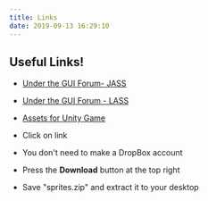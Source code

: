 ```yaml
---
title: Links
date: 2019-09-13 16:29:10
---
```


## Useful Links!

- [Under the GUI Forum- JASS](https://staugistine.underthegui.com/forum)

- [Under the GUI Forum - LASS](https://louisearbour.underthegui.com/forum)

- [Assets for Unity Game](https://www.dropbox.com/s/dtkixd4k1phdni4/Sprites.zip?dl=0)
 - Click on link
 - You don't need to make a DropBox account
 - Press the **Download** button at the top right
 - Save "sprites.zip" and extract it to your desktop
